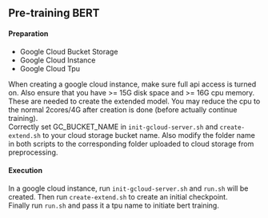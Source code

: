 ## Pre-training BERT
#### Preparation
- Google Cloud Bucket Storage
- Google Cloud Instance
- Google Cloud Tpu

When creating a google cloud instance, make sure full api access is turned on. Also ensure that you have >= 15G disk space and >= 16G cpu memory.
These are needed to create the extended model. You may reduce 
the cpu to the normal 2cores/4G after creation is done (before actually continue training).  
Correctly set GC_BUCKET_NAME in ``init-gcloud-server.sh`` and ``create-extend.sh`` to your cloud storage bucket name. 
Also modify the folder name in both scripts to the corresponding folder uploaded to cloud storage from preprocessing.  

#### Execution
In a google cloud instance, run ``init-gcloud-server.sh`` and ``run.sh`` will be created. Then run ``create-extend.sh`` to create an initial checkpoint.  
Finally run ``run.sh`` and pass it a tpu name to initiate bert training.  